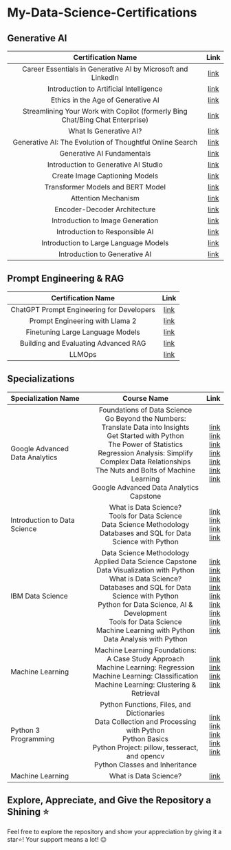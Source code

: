 # My-Data-Science-Certifications
## Generative AI
| Certification Name  |Link   |
| :------------: | :------------: |
|Career Essentials in Generative AI by Microsoft and LinkedIn   | [link ](https://www.linkedin.com/learning/certificates/c5f55de4b8f5eeaa8fab9c952631d704ec8731901b2a0f526d62905f6c1e9011 "link ") |
|Introduction to Artificial Intelligence   | [link ](https://www.linkedin.com/learning/certificates/df8ad4c40ffd7f505e83bd9e23431d4f5cdd27401a09a36216064d56b9b3e8af "link ") |
|Ethics in the Age of Generative AI   | [link ](https://www.linkedin.com/learning/certificates/6e5969c6b881fe16ba03007b0eaeb96f831e91d60a164378b4562a5b1836d470 "link ") |
|Streamlining Your Work with Copilot (formerly Bing Chat/Bing Chat Enterprise)   | [link ](https://www.linkedin.com/learning/certificates/06c12801b34092a5b743d9164ad0b4c9e526552c06718fdc37ed76b61a0225f5 "link ") |
|What Is Generative AI?   | [link ](https://www.linkedin.com/learning/certificates/cbc2a71e284a38893b68d7b43e7b19b934e1088805e18253e0c1ecb3240f8c9a "link ") |
|Generative AI: The Evolution of Thoughtful Online Search   | [link ](https://www.linkedin.com/learning/certificates/4dfc1dbe631aebcb1e6b14d878f72c8d2621a7f49eae0890da308815873266a4 "link ") |
|Generative AI Fundamentals   | [link ](https://www.cloudskillsboost.google/public_profiles/9292217d-76c0-4434-9bb7-51cecd014388 "link ") |
|Introduction to Generative AI Studio   | [link ](https://www.cloudskillsboost.google/public_profiles/9292217d-76c0-4434-9bb7-51cecd014388 "link ") |
|Create Image Captioning Models  | [link ](https://www.cloudskillsboost.google/public_profiles/9292217d-76c0-4434-9bb7-51cecd014388 "link ") |
|Transformer Models and BERT Model  | [link ](https://www.cloudskillsboost.google/public_profiles/9292217d-76c0-4434-9bb7-51cecd014388 "link ") |
|Attention Mechanism  | [link ](https://www.cloudskillsboost.google/public_profiles/9292217d-76c0-4434-9bb7-51cecd014388 "link ") |
|Encoder-Decoder Architecture  | [link ](https://www.cloudskillsboost.google/public_profiles/9292217d-76c0-4434-9bb7-51cecd014388 "link ") |
|Introduction to Image Generation  | [link ](https://www.cloudskillsboost.google/public_profiles/9292217d-76c0-4434-9bb7-51cecd014388 "link ") |
|Introduction to Responsible AI | [link ](https://www.cloudskillsboost.google/public_profiles/9292217d-76c0-4434-9bb7-51cecd014388 "link ") |
|Introduction to Large Language Models  | [link ](https://www.cloudskillsboost.google/public_profiles/9292217d-76c0-4434-9bb7-51cecd014388 "link ") |
|Introduction to Generative AI  | [link ](https://www.cloudskillsboost.google/public_profiles/9292217d-76c0-4434-9bb7-51cecd014388 "link ") |

## Prompt Engineering & RAG
| Certification Name  |Link   |
| :------------: | :------------: |
|ChatGPT Prompt Engineering for Developers   | [link ](https://learn.deeplearning.ai/accomplishments/95d56940-81c7-404c-80a9-fa98d36dae46?usp=sharing "link ") |
|Prompt Engineering with Llama 2   | [link ](https://learn.deeplearning.ai/accomplishments/e6e846f8-3240-439a-a56b-33c5f3e18e6a?usp=sharing "link ") |
|Finetuning Large Language Models   | [link ](https://learn.deeplearning.ai/accomplishments/ac96ad54-695e-4bf5-b9fc-deb6ed9e2d04?usp=sharing "link ") |
|Building and Evaluating Advanced RAG  | [link ](https://learn.deeplearning.ai/accomplishments/ac96ad54-695e-4bf5-b9fc-deb6ed9e2d04?usp=sharing "link ") |
|LLMOps  | [link ](https://learn.deeplearning.ai/accomplishments/fb9d2a4f-a82d-4575-ba91-b0dae7caa4bb?usp=sharing "link ") |

## Specializations
| Specialization Name | Course Name | Link |
| :---         |     :---:      |          ---: |
| Google Advanced Data Analytics   | Foundations of Data Science <br> Go Beyond the Numbers: Translate Data into Insights <br> Get Started with Python <br> The Power of Statistics <br> Regression Analysis: Simplify Complex Data Relationships <br> The Nuts and Bolts of Machine Learning <br> Google Advanced Data Analytics Capstone | [link ](https://coursera.org/share/4a41916e4268346082529f00dae5e601 "link ")  <br> [link ](https://coursera.org/share/17a4e8cda6e1b655404d477ca0701213 "link ") <br> [link ](https://coursera.org/share/716aee7773c8aec1df7fe0285a533280 "link ") <br> [link ](https://coursera.org/share/a29eeaff13722eeb3d10ef2c2714b6ce "link ") <br> [link ](https://coursera.org/share/f30de3cc5271e44d35da456299907f40 "link ") <br> [link ](https://coursera.org/share/69fa1386c5ff3383ab6cc36446436e3d "link ") <br> [link ](https://coursera.org/share/5e515b7c174f4893c968ca728225be7e "link ")|
| Introduction to Data Science     | What is Data Science? <br> Tools for Data Science <br> Data Science Methodology  <br> Databases and SQL for Data Science with Python   | [link ](https://coursera.org/share/4f81401b548909c1ba1c07a18bc4f556 "link ") <br> [link ](https://coursera.org/share/409f95f6ea9b7b90166fa88a4ad19130 "link ") <br> [link ](https://coursera.org/share/2061ace0af17d485a8ccbe605a509db6 "link ") <br> [link ](https://coursera.org/share/97c8e7c197a5495de5f75d996f90ef84 "link ")     |
| IBM Data Science     | Data Science Methodology <br> Applied Data Science Capstone <br> Data Visualization with Python <br> What is Data Science? <br> Databases and SQL for Data Science with Python <br> Python for Data Science, AI & Development <br> Tools for Data Science <br> Machine Learning with Python <br> Data Analysis with Python| [link ](https://coursera.org/share/2061ace0af17d485a8ccbe605a509db6 "link ") <br> [link ](https://coursera.org/share/0d05ad34d52f46cd9199a26376d2bef0 "link ") <br> [link ](https://coursera.org/share/bea2cfc47a6ed9f2abdd682d04b99bd6 "link ") <br> [link ](https://coursera.org/share/4f81401b548909c1ba1c07a18bc4f556 "link ") <br> [link ](https://coursera.org/share/97c8e7c197a5495de5f75d996f90ef84 "link ") <br> [link ](https://coursera.org/share/972e82d97b2f21d8caf333027ec9bb77 "link ") <br> [link ](https://coursera.org/share/409f95f6ea9b7b90166fa88a4ad19130 "link ") <br> [link ](https://coursera.org/share/bfefcba4145e05f29b44d53f077d75a4 "link ") <br> [link ](https://coursera.org/share/4519f911c68c07412f8838d5ce910fe4 "link ")    |
| Machine Learning     | Machine Learning Foundations: A Case Study Approach <br> Machine Learning: Regression <br> Machine Learning: Classification <br> Machine Learning: Clustering & Retrieval     | [link ](https://coursera.org/share/16fc3874bf22ae10a6ef1951ecc1bb61 "link ") <br> [link ](https://coursera.org/share/fb604b04a09ee85ddeab223d732f3a42 "link ") <br> [link ](https://coursera.org/share/fcab95d67190a952e407e8e487aa4516 "link ") <br> [link ](https://coursera.org/share/f4d52630858fb1db1e5911e3edfd7353 "link ")      |
| Python 3 Programming     | Python Functions, Files, and Dictionaries <br> Data Collection and Processing with Python <br> Python Basics <br> Python Project: pillow, tesseract, and opencv <br> Python Classes and Inheritance   | [link ](https://coursera.org/share/4b0bc1835cc62e87eab1c6ffbeacb9bd "link ") <br> [link ](https://coursera.org/share/793cba877ec92cd669ad3aeb88e91c34 "link ") <br> [link ](https://coursera.org/share/b73d59596e593081492fe54279b790b0 "link ") <br> [link ](https://coursera.org/share/1a7d2b5580b6337e7d77e92c4d902e0d "link ") <br> [link ](https://coursera.org/share/273c89f70e8254889a9d3a1d9c4c7b4e "link ")      |
| Machine Learning     | What is Data Science?       | [link ](https://coursera.org/share/4f81401b548909c1ba1c07a18bc4f556 "link ")      |


## Explore, Appreciate, and Give the Repository a Shining ⭐
Feel free to explore the repository and show your appreciation by giving it a star⭐! Your support means a lot! 😉

